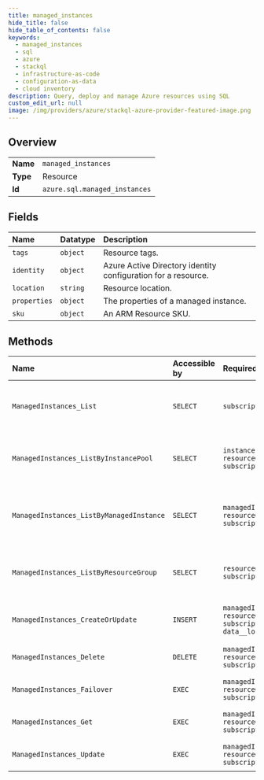 ```yaml
---
title: managed_instances
hide_title: false
hide_table_of_contents: false
keywords:
  - managed_instances
  - sql
  - azure    
  - stackql
  - infrastructure-as-code
  - configuration-as-data
  - cloud inventory
description: Query, deploy and manage Azure resources using SQL
custom_edit_url: null
image: /img/providers/azure/stackql-azure-provider-featured-image.png
---
```

  
    

## Overview
<table><tbody>
<tr><td><b>Name</b></td><td><code>managed_instances</code></td></tr>
<tr><td><b>Type</b></td><td>Resource</td></tr>
<tr><td><b>Id</b></td><td><code>azure.sql.managed_instances</code></td></tr>
</tbody></table>

## Fields
| Name | Datatype | Description |
|:-----|:---------|:------------|
| `tags` | `object` | Resource tags. |
| `identity` | `object` | Azure Active Directory identity configuration for a resource. |
| `location` | `string` | Resource location. |
| `properties` | `object` | The properties of a managed instance. |
| `sku` | `object` | An ARM Resource SKU. |
## Methods
| Name | Accessible by | Required Params | Description |
|:-----|:--------------|:----------------|:------------|
| `ManagedInstances_List` | `SELECT` | `subscriptionId` | Gets a list of all managed instances in the subscription. |
| `ManagedInstances_ListByInstancePool` | `SELECT` | `instancePoolName, resourceGroupName, subscriptionId` | Gets a list of all managed instances in an instance pool. |
| `ManagedInstances_ListByManagedInstance` | `SELECT` | `managedInstanceName, resourceGroupName, subscriptionId` | Get top resource consuming queries of a managed instance. |
| `ManagedInstances_ListByResourceGroup` | `SELECT` | `resourceGroupName, subscriptionId` | Gets a list of managed instances in a resource group. |
| `ManagedInstances_CreateOrUpdate` | `INSERT` | `managedInstanceName, resourceGroupName, subscriptionId, data__location` | Creates or updates a managed instance. |
| `ManagedInstances_Delete` | `DELETE` | `managedInstanceName, resourceGroupName, subscriptionId` | Deletes a managed instance. |
| `ManagedInstances_Failover` | `EXEC` | `managedInstanceName, resourceGroupName, subscriptionId` | Failovers a managed instance. |
| `ManagedInstances_Get` | `EXEC` | `managedInstanceName, resourceGroupName, subscriptionId` | Gets a managed instance. |
| `ManagedInstances_Update` | `EXEC` | `managedInstanceName, resourceGroupName, subscriptionId` | Updates a managed instance. |
